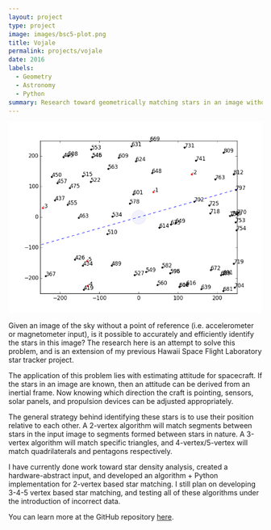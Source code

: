 ```yaml
---
layout: project
type: project
image: images/bsc5-plot.png
title: Vojale
permalink: projects/vojale
date: 2016
labels:
  - Geometry
  - Astronomy
  - Python
summary: Research toward geometrically matching stars in an image without sky reference to an star catalog.
---
```


<img class="ui medium right floated rounded image" src="../images/eid-5err.png">


Given an image of the sky without a point of reference (i.e. accelerometer or magnetometer input), is it possible to accurately and efficiently identify the stars in this image? The research here is an attempt to solve this problem, and is an extension of my previous Hawaii Space Flight Laboratory star tracker project. 

The application of this problem lies with estimating attitude for spacecraft. If the stars in an image are known, then an attitude can be derived from an inertial frame. Now knowing which direction the craft is pointing, sensors, solar panels, and propulsion devices can be adjusted appropriately. 

The general strategy behind identifying these stars is to use their position relative to each other. A 2-vertex algorithm will match segments between stars in the input image to segments formed between stars in nature. A 3-vertex algorithm will match specific triangles, and 4-vertex/5-vertex will match quadrilaterals and pentagons respectively. 

I have currently done work toward star density analysis, created a hardware-abstract input, and developed an algorithm + Python implementation for 2-vertex based star matching. I still plan on developing 3-4-5 vertex based star matching, and testing all of these algorithms under the introduction of incorrect data.  

You can learn more at the GitHub repository [here](https://github.com/glennga/vojale).

